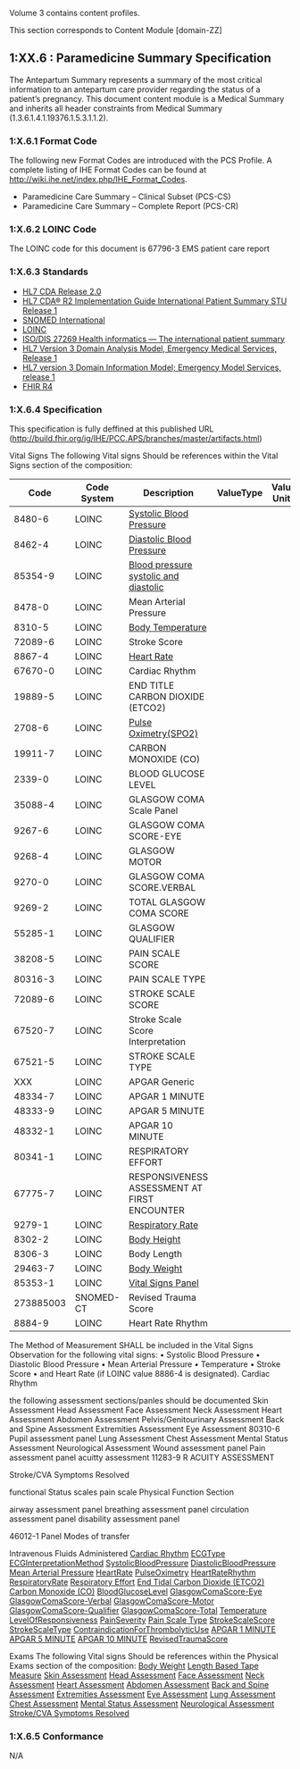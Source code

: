 Volume 3 contains content profiles.

This section corresponds to Content Module [domain-ZZ]

## 1:XX.6 : Paramedicine Summary Specification 
The Antepartum Summary represents a summary of the most critical information to an antepartum care provider regarding the status of a patient’s pregnancy. This document content module is a Medical Summary and inherits all header constraints from Medical Summary (1.3.6.1.4.1.19376.1.5.3.1.1.2).

### 1:X.6.1 Format Code

The following new Format Codes are introduced with the PCS Profile. A complete listing of IHE Format Codes can be found at http://wiki.ihe.net/index.php/IHE_Format_Codes.

* Paramedicine Care Summary – Clinical Subset (PCS-CS)
* Paramedicine Care Summary – Complete Report (PCS-CR)


### 1:X.6.2 LOINC Code
The LOINC code for this document is 67796-3 EMS patient care report

### 1:X.6.3 Standards
* [HL7 CDA Release 2.0](http://www.hl7.org/documentcenter/public/standards/dstu/CDAR2_IG_PROCNOTE_DSTU_R1_2010JUL.zip)
* [HL7 CDA® R2 Implementation Guide International Patient Summary STU Release 1](https://www.hl7.org/implement/standards/product_brief.cfm?product_id=483)
* [SNOMED International](http://www.snomed.org/snomed-ct/get-snomed-ct)
* [LOINC](http://www.regenstrief.org/medinformatics/loinc/)
* [ISO/DIS 27269 Health informatics — The international patient summary](https://www.iso.org/standard/79491.html)
* [HL7 Version 3 Domain Analysis Model, Emergency Medical Services, Release 1](http://www.hl7.org/implement/standards/product_brief.cfm?product_id=421)
* [HL7 version 3 Domain Information Model; Emergency Model Services, release 1](http://www.hl7.org/implement/standards/product_brief.cfm?product_id=302 )
* [FHIR R4](http://hl7.org/fhir/R4/)

### 1:X.6.4 Specification

This specification is fully deffined at this published URL (http://build.fhir.org/ig/IHE/PCC.APS/branches/master/artifacts.html)


Vital Signs 
The following Vital signs Should be references within the Vital Signs section of the composition:


| Code 	    | Code System | Description	| ValueType	| Value Units	|
|-----------|-------------|-------------|-----------|---------------|
| 8480-6    | LOINC       | [Systolic Blood Pressure](http://hl7.org/fhir/StructureDefinition/bp)           |           |               |
| 8462-4    | LOINC       | [Diastolic Blood Pressure](http://hl7.org/fhir/StructureDefinition/bp)            |           |               |
| 85354-9   | LOINC       | [Blood pressure systolic and diastolic](http://hl7.org/fhir/StructureDefinition/bp)           |           |               |
| 8478-0    | LOINC       | Mean Arterial Pressure           |           |               |
| 8310-5    | LOINC       | [Body Temperature](http://hl7.org/fhir/StructureDefinition/bodytemp)           |           |               |
| 72089-6   | LOINC       | Stroke Score            |           |               |
| 8867-4    | LOINC       | [Heart Rate](http://hl7.org/fhir/StructureDefinition/heartrate)            |           |               |
| 67670-0   | LOINC       | Cardiac Rhythm            |           |               |
| 19889-5   | LOINC       | END TITLE CARBON DIOXIDE (ETCO2)           |           |               |
| 2708-6    | LOINC       | [Pulse Oximetry(SPO2)](http://hl7.org/fhir/StructureDefinition/oxygensat)           |           |               |
| 19911-7   | LOINC       | CARBON MONOXIDE (CO)            |           |               |
| 2339-0    | LOINC       | BLOOD GLUCOSE LEVEL             |           |               |
| 35088-4   | LOINC       | GLASGOW COMA Scale Panel            |           |               |
| 9267-6    | LOINC       | GLASGOW COMA SCORE-EYE            |           |               |
| 9268-4    | LOINC       | GLASGOW MOTOR            |           |               |
| 9270-0    | LOINC       | GLASGOW COMA SCORE.VERBAL           |           |               |
| 9269-2    | LOINC       | TOTAL GLASGOW COMA SCORE            |           |               |
| 55285-1   | LOINC       | GLASGOW QUALIFIER            |           |               |
| 38208-5   | LOINC       | PAIN SCALE SCORE           |           |               |
| 80316-3   | LOINC       | PAIN SCALE TYPE           |           |               |
| 72089-6   | LOINC       | STROKE SCALE SCORE            |           |               |
| 67520-7   | LOINC       | Stroke Scale Score Interpretation             |           |               |
| 67521-5   | LOINC       | STROKE SCALE TYPE            |           |               |
| XXX       | LOINC       | APGAR Generic           |           |               |
| 48334-7   | LOINC       | APGAR 1 MINUTE            |           |               |
| 48333-9   | LOINC       | APGAR 5 MINUTE            |           |               |
| 48332-1   | LOINC       | APGAR 10 MINUTE            |           |               |
| 80341-1   | LOINC       | RESPIRATORY EFFORT             |           |               |
| 67775-7   | LOINC       | RESPONSIVENESS ASSESSMENT AT FIRST ENCOUNTER           |           |               |
| 9279-1    | LOINC       | [Respiratory Rate](http://hl7.org/fhir/StructureDefinition/resprate)            |           |               |
| 8302-2    | LOINC       | [Body Height](http://hl7.org/fhir/StructureDefinition/bodyheight)              |           |               |
| 8306-3    | LOINC       | Body Length              |           |               |
| 29463-7   | LOINC       | [Body Weight](http://hl7.org/fhir/StructureDefinition/bodyweight)              |           |               |
| 85353-1   | LOINC       | [Vital Signs Panel](http://hl7.org/fhir/StructureDefinition/vitalspanel)            |           |               |
| 273885003 | SNOMED-CT   | Revised Trauma Score            |           |               |
| 8884-9    | LOINC       | Heart Rate Rhythm            |           |               |


The Method of Measurement SHALL be included in the Vital Signs Observation for the following vital signs:
•	Systolic Blood Pressure
•	Diastolic Blood Pressure
•	Mean Arterial Pressure
•	Temperature
•	Stroke Score
•	 and Heart Rate (if LOINC value 8886-4 is designated).
Cardiac Rhythm

the following assessment sections/panles should be documented 
Skin Assessment
Head Assessment
Face Assessment
Neck Assessment
Heart Assessment
Abdomen Assessment
Pelvis/Genitourinary Assessment
Back and Spine Assessment
Extremities Assessment
Eye Assessment
    80310-6  Pupil assessment panel
Lung Assessment
Chest Assessment
Mental Status Assessment
Neurological Assessment
Wound assessment panel
Pain assessment panel
acuitty assessment 11283-9 R ACUITY ASSESSMENT


Stroke/CVA Symptoms Resolved


functional Status scales 
pain scale 
Physical Function Section 


airway assessment panel
breathing assessment panel
circulation assessment panel 
disability assessment panel


46012-1 Panel Modes of transfer

Intravenous Fluids Administered
[Cardiac Rhythm]()
[ECGType]()
[ECGInterpretationMethod]()
[SystolicBloodPressure](http://hl7.org/fhir/StructureDefinition/bp)
[DiastolicBloodPressure](http://hl7.org/fhir/StructureDefinition/bp)
[Mean Arterial Pressure](http://hl7.org/fhir/StructureDefinition/bp)
[HeartRate](http://hl7.org/fhir/StructureDefinition/heartrate)
[PulseOximetry](http://hl7.org/fhir/StructureDefinition/oxygensat)
[HeartRateRhythm]()
[RespiratoryRate](http://hl7.org/fhir/StructureDefinition/resprate)
[Respiratory Effort]()
[End Tidal Carbon Dioxide (ETCO2)]()
[Carbon Monoxide (CO)]()
[BloodGlucoseLevel]()
[GlasgowComaScore-Eye]()
[GlasgowComaScore-Verbal]()
[GlasgowComaScore-Motor]()
[GlasgowComaScore-Qualifier]()
[GlasgowComaScore-Total]()
[Temperature](http://hl7.org/fhir/StructureDefinition/bodytemp)
[LevelOfResponsiveness]()
[PainSeverity]()
[Pain Scale Type]()
[StrokeScaleScore]()
[StrokeScaleType]()
[ContraindicationForThrombolyticUse]()
[APGAR 1 MINUTE]()
[APGAR 5 MINUTE]()
[APGAR 10 MINUTE]()
[RevisedTraumaScore]()

Exams
The following Vital signs Should be references within the Physical Exams section of the composition:
[Body Weight](http://hl7.org/fhir/StructureDefinition/bodyweight)
[Length Based Tape Measure]()
[Skin Assessment]()
[Head Assessment]()
[Face Assessment]()
[Neck Assessment]()
[Heart Assessment]()
[Abdomen Assessment]()
[Back and Spine Assessment]()
[Extremities Assessment]()
[Eye Assessment]()
[Lung Assessment]()
[Chest Assessment]()
[Mental Status Assessment]()
[Neurological Assessment]()
[Stroke/CVA Symptoms Resolved]()

### 1:X.6.5 Conformance
N/A
